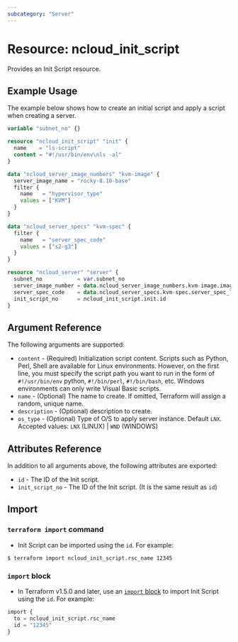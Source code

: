 ```yaml
---
subcategory: "Server"
---
```



# Resource: ncloud_init_script

Provides an Init Script resource.

## Example Usage

The example below shows how to create an initial script and apply a script when creating a server.

```terraform
variable "subnet_no" {}

resource "ncloud_init_script" "init" {
  name    = "ls-script"
  content = "#!/usr/bin/env\nls -al"
}

data "ncloud_server_image_numbers" "kvm-image" {
  server_image_name = "rocky-8.10-base"
  filter {
    name   = "hypervisor_type"
    values = ["KVM"]
  }
}

data "ncloud_server_specs" "kvm-spec" {
  filter {
    name   = "server_spec_code"
    values = ["s2-g3"]
  }
}

resource "ncloud_server" "server" {
  subnet_no           = var.subnet_no
  server_image_number = data.ncloud_server_image_numbers.kvm-image.image_number_list.0.server_image_number
  server_spec_code    = data.ncloud_server_specs.kvm-spec.server_spec_list.0.server_spec_code
  init_script_no      = ncloud_init_script.init.id
}
```

## Argument Reference

The following arguments are supported:

* `content` - (Required) Initialization script content. Scripts such as Python, Perl, Shell are available for Linux environments. However, on the first line, you must specify the script path you want to run in the form of `#!/usr/bin/env` python, `#!/bin/perl`, `#!/bin/bash`, etc. Windows environments can only write Visual Basic scripts.
* `name` - (Optional) The name to create. If omitted, Terraform will assign a random, unique name.
* `description` - (Optional) description to create.
* `os_type` - (Optional) Type of O/S to apply server instance. Default `LNX`. Accepted values: `LNX` (LINUX) | `WND` (WINDOWS)

## Attributes Reference

In addition to all arguments above, the following attributes are exported:

* `id` - The ID of the Init script.
* `init_script_no` - The ID of the Init script. (It is the same result as `id`)

## Import

### `terraform import` command

* Init Script can be imported using the `id`. For example:

```console
$ terraform import ncloud_init_script.rsc_name 12345
```

### `import` block

* In Terraform v1.5.0 and later, use an [`import` block](https://developer.hashicorp.com/terraform/language/import) to import Init Script using the `id`. For example:

```terraform
import {
  to = ncloud_init_script.rsc_name
  id = "12345"
}
```
